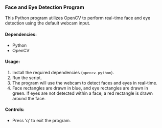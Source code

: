 ### Face and Eye Detection Program

This Python program utilizes OpenCV to perform real-time face and eye detection using the default webcam input.

#### Dependencies:
- Python
- OpenCV

#### Usage:
1. Install the required dependencies (`opencv-python`).
2. Run the script.
3. The program will use the webcam to detect faces and eyes in real-time.
4. Face rectangles are drawn in blue, and eye rectangles are drawn in green. If eyes are not detected within a face, a red rectangle is drawn around the face.

#### Controls:
- Press 'q' to exit the program.
